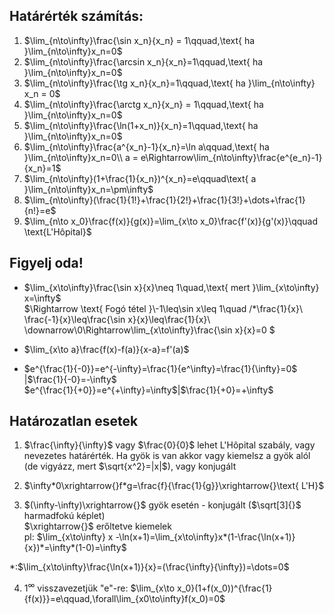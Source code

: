 ## Határérték számítás:

1. $\lim_{n\to\infty}\frac{\sin x_n}{x_n} = 1\qquad,\text{ ha }\lim_{n\to\infty}x_n=0$
2. $\lim_{n\to\infty}\frac{\arcsin x_n}{x_n}=1\qquad,\text{ ha }\lim_{n\to\infty}x_n=0$
3. $\lim_{n\to\infty}\frac{\tg x_n}{x_n}=1\qquad,\text{ ha }\lim_{n\to\infty} x_n = 0$
4. $\lim_{n\to\infty}\frac{\arctg x_n}{x_n} = 1\qquad,\text{ ha }\lim_{n\to\infty}x_n=0$
5. $\lim_{n\to\infty}\frac{\ln(1+x_n)}{x_n}=1\qquad,\text{ ha }\lim_{n\to\infty}x_n=0$
6. $\lim_{n\to\infty}\frac{a^{x_n}-1}{x_n}=\ln a\qquad,\text{ ha }\lim_{n\to\infty}x_n=0\\
a = e\Rightarrow\lim_{n\to\infty}\frac{e^{e_n}-1}{x_n}=1$
7. $\lim_{n\to\infty}(1+\frac{1}{x_n})^{x_n}=e\qquad\text{ a }\lim_{n\to\infty}x_n=\pm\infty$
8. $\lim_{n\to\infty}(\frac{1}{1!}+\frac{1}{2!}+\frac{1}{3!}+\dots+\frac{1}{n!}=e$
9. $\lim_{n\to x_0}\frac{f(x)}{g(x)}=\lim_{x\to x_0}\frac{f'(x)}{g'(x)}\qquad \text{L'Hôpital}$

## Figyelj oda!
* $\lim_{x\to\infty}\frac{\sin x}{x}\neq 1\quad,\text{ mert }\lim_{x\to\infty} x=\infty$  
$\Rightarrow \text{ Fogó tétel }\\-1\leq\sin x\leq 1\quad /*\frac{1}{x}\\
\frac{-1}{x}\leq\frac{\sin x}{x}\leq\frac{1}{x}\\
\downarrow\\0\Rightarrow\lim_{x\to\infty}\frac{\sin x}{x}=0
$

* $\lim_{x\to a}\frac{f(x)-f(a)}{x-a}=f'(a)$
* $e^{\frac{1}{-0}}=e^{-\infty}=\frac{1}{e^\infty}=\frac{1}{\infty}=0$ |$\frac{1}{-0}=-\infty$  
$e^{\frac{1}{+0}}=e^{+\infty}=\infty$|$\frac{1}{+0}=+\infty$

## Határozatlan esetek
1. $\frac{\infty}{\infty}$ vagy $\frac{0}{0}$ lehet L'Hôpital szabály, vagy nevezetes határérték. Ha gyök is van akkor vagy kiemelsz a gyök alól (de vigyázz, mert $\sqrt{x^2}=|x|$), vagy konjugált

2. $\infty*0\xrightarrow{}f*g=\frac{f}{\frac{1}{g}}\xrightarrow{}\text{ L'H}$
3. $(\infty-\infty)\xrightarrow{}$ gyök esetén - konjugált ($\sqrt[3]{}$ harmadfokú képlet)  
$\xrightarrow{}$ erőltetve kiemelek  
pl: $\lim_{x\to\infty} x -\ln(x+1)=\lim_{x\to\infty}x*(1-\frac{\ln(x+1)}{x})*=\infty*(1-0)=\infty$  

*:$\lim_{x\to\infty}\frac{\ln(x+1)}{x}=(\frac{\infty}{\infty})=\dots=0$

4. $1^\infty$ visszavezetjük "e"-re: $\lim_{x\to x_0}(1+f(x_0))^{\frac{1}{f(x)}}=e\qquad,\forall\lim_{x0\to\infty}f(x_0)=0$